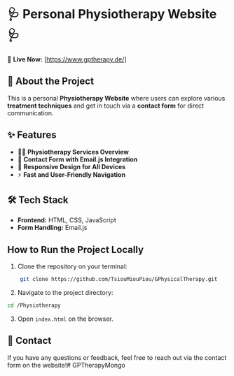 # 🩺 Personal Physiotherapy Website 🩺

🚀 **Live Now:**  [https://www.gptherapy.de/]

## 📖 About the Project
This is a personal **Physiotherapy Website** where users can explore various **treatment techniques** and get in touch via a **contact form** for direct communication.

## ✨ Features
- 🏋️‍♂️ **Physiotherapy Services Overview**
- 📩 **Contact Form with Email.js Integration**
- 🎨 **Responsive Design for All Devices**
- ⚡ **Fast and User-Friendly Navigation**

## 🛠️ Tech Stack
- **Frontend:** HTML, CSS, JavaScript
- **Form Handling:** Email.js

## How to Run the Project Locally
1. Clone the repository on your terminal:
```bash
    git clone https://github.com/TsiouMiouPiou/GPhysicalTherapy.git
```
2. Navigate to the project directory:
```bash
cd /Physiotherapy
```
3. Open `index.html` on the browser.

## 📧 Contact
If you have any questions or feedback, feel free to reach out via the contact form on the website!# GPTherapyMongo
